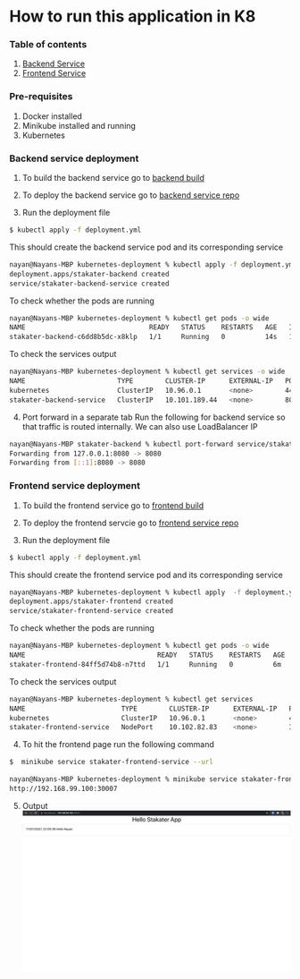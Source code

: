# How to run this application in K8

### Table of contents
1. [Backend Service](https://github.com/nayankakati/stakater-assigment#backend-service-deployment)
1. [Frontend Service](https://github.com/nayankakati/stakater-assigment#frontend-service-deployment)

### Pre-requisites
1. Docker installed
2. Minikube installed and running
3. Kubernetes


### Backend service deployment
1. To build the backend service go to [backend build](https://github.com/nayankakati/stakater-assigment/blob/main/stakater-backend/README.md) 
2. To deploy the backend service go to [backend service repo](https://github.com/nayankakati/stakater-assigment/tree/main/stakater-backend/kubernetes-deployment)

3. Run the deployment file
```bash
$ kubectl apply -f deployment.yml
```
This should create the backend service pod and its corresponding service
```bash
nayan@Nayans-MBP kubernetes-deployment % kubectl apply -f deployment.yml
deployment.apps/stakater-backend created
service/stakater-backend-service created
```
To check whether the pods are running
```bash
nayan@Nayans-MBP kubernetes-deployment % kubectl get pods -o wide
NAME                               READY   STATUS    RESTARTS   AGE   IP           NODE
stakater-backend-c6dd8b5dc-x8klp   1/1     Running   0          14s   172.17.0.4   minikube
```

To check the services output
```bash
nayan@Nayans-MBP kubernetes-deployment % kubectl get services -o wide
NAME                       TYPE        CLUSTER-IP      EXTERNAL-IP   PORT(S)    AGE   SELECTOR
kubernetes                 ClusterIP   10.96.0.1       <none>        443/TCP    2d    <none>
stakater-backend-service   ClusterIP   10.101.189.44   <none>        8080/TCP   3m    app=stakater-backend
```
4. Port forward in a separate tab
Run the following for backend service so that traffic is routed internally.
We can also use LoadBalancer IP
```bash
nayan@Nayans-MBP stakater-backend % kubectl port-forward service/stakater-backend-service 8080:8080
Forwarding from 127.0.0.1:8080 -> 8080
Forwarding from [::1]:8080 -> 8080
```

### Frontend service deployment
1. To build the frontend service go to [frontend build](https://github.com/nayankakati/stakater-assigment/blob/main/stakater-frontend/README.md)
2. To deploy the frontend servcie go to [frontend service repo](https://github.com/nayankakati/stakater-assigment/tree/main/stakater-frontend/kubernetes-deployment) 
 
3. Run the deployment file
```bash
$ kubectl apply -f deployment.yml
```
This should create the frontend service pod and its corresponding service

```bash
nayan@Nayans-MBP kubernetes-deployment % kubectl apply  -f deployment.yml
deployment.apps/stakater-frontend created
service/stakater-frontend-service created
```

To check whether the pods are running
```bash
nayan@Nayans-MBP kubernetes-deployment % kubectl get pods -o wide
NAME                                 READY   STATUS    RESTARTS   AGE   IP           NODE
stakater-frontend-84ff5d74b8-n7ttd   1/1     Running   0          6m    172.17.0.5   minikube
```

To check the services output
```bash
nayan@Nayans-MBP kubernetes-deployment % kubectl get services
NAME                        TYPE        CLUSTER-IP      EXTERNAL-IP   PORT(S)          AGE
kubernetes                  ClusterIP   10.96.0.1       <none>        443/TCP          2d
stakater-frontend-service   NodePort    10.102.82.83    <none>        3000:30007/TCP   6m
```


4. To hit the frontend page run the following command
```bash
$  minikube service stakater-frontend-service --url
```
```bash
nayan@Nayans-MBP kubernetes-deployment % minikube service stakater-frontend-service --url
http://192.168.99.100:30007
```

5. Output 
![Output](output.png)

